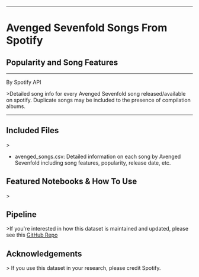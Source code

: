-----------------------------------------------------------------------------------------------------------

# Avenged Sevenfold Songs From Spotify

## Popularity and Song Features


-----------------------------------------------------------------------------------------------------------
By Spotify API

&gt;Detailed song info for every Avenged Sevenfold song released/available on spotify. Duplicate songs may be included to the presence of compilation albums.

-----------------------------------------------------------------------------------------------------------
## Included Files

&gt; 
- avenged_songs.csv: Detailed information on each song by Avenged Sevenfold including song features, popularity, release date, etc.

## Featured Notebooks & How To Use
&gt; 

## Pipeline

&gt;If you're interested in how this dataset is maintained and updated, please see this [GitHub Repo](https://github.com/jon-bown/avenged)

## Acknowledgements

&gt; If you use this dataset in your research, please credit Spotify.
